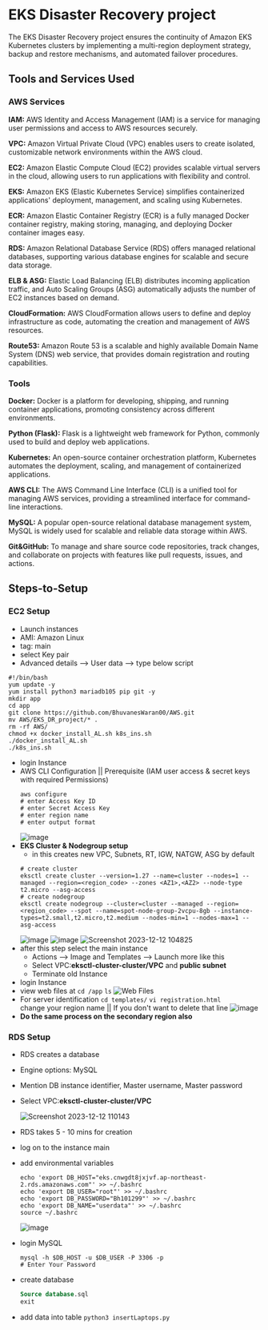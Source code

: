 # EKS Disaster Recovery project
The EKS Disaster Recovery project ensures the continuity of Amazon EKS Kubernetes clusters by implementing a multi-region deployment strategy, backup and restore mechanisms, and automated failover procedures.
## Tools and Services Used
### AWS Services

**IAM:** AWS Identity and Access Management (IAM) is a service for managing user permissions and access to AWS resources securely.

**VPC:** Amazon Virtual Private Cloud (VPC) enables users to create isolated, customizable network environments within the AWS cloud.

**EC2:** Amazon Elastic Compute Cloud (EC2) provides scalable virtual servers in the cloud, allowing users to run applications with flexibility and control.

**EKS:** Amazon EKS (Elastic Kubernetes Service) simplifies containerized applications' deployment, management, and scaling using Kubernetes.

**ECR:** Amazon Elastic Container Registry (ECR) is a fully managed Docker container registry, making storing, managing, and deploying Docker container images easy.

**RDS:** Amazon Relational Database Service (RDS) offers managed relational databases, supporting various database engines for scalable and secure data storage.

**ELB & ASG:** Elastic Load Balancing (ELB) distributes incoming application traffic, and Auto Scaling Groups (ASG) automatically adjusts the number of EC2 instances based on demand.

**CloudFormation:** AWS CloudFormation allows users to define and deploy infrastructure as code, automating the creation and management of AWS resources.

**Route53:** Amazon Route 53 is a scalable and highly available Domain Name System (DNS) web service, that provides domain registration and routing capabilities.

### Tools

**Docker:** Docker is a platform for developing, shipping, and running container applications, promoting consistency across different environments.

**Python (Flask):** Flask is a lightweight web framework for Python, commonly used to build and deploy web applications.

**Kubernetes:** An open-source container orchestration platform, Kubernetes automates the deployment, scaling, and management of containerized applications.

**AWS CLI:** The AWS Command Line Interface (CLI) is a unified tool for managing AWS services, providing a streamlined interface for command-line interactions.

**MySQL:** A popular open-source relational database management system, MySQL is widely used for scalable and reliable data storage within AWS.

**Git&GitHub:** To manage and share source code repositories, track changes, and collaborate on projects with features like pull requests, issues, and actions.

## Steps-to-Setup
### EC2 Setup
- Launch instances
- AMI: Amazon Linux
- tag: main
- select Key pair
- Advanced details --> User data --> type below script
```
#!/bin/bash
yum update -y
yum install python3 mariadb105 pip git -y
mkdir app
cd app
git clone https://github.com/BhuvanesWaran00/AWS.git
mv AWS/EKS_DR_project/* .
rm -rf AWS/
chmod +x docker_install_AL.sh k8s_ins.sh
./docker_install_AL.sh
./k8s_ins.sh
```
- login Instance
- AWS CLI Configuration || Prerequisite (IAM user access & secret keys with required Permissions)
  ```
  aws configure
  # enter Access Key ID
  # enter Secret Access Key
  # enter region name
  # enter output format
  ```
  ![image](https://github.com/BhuvanesWaran00/AWS/assets/117109051/a2502d19-e114-4590-abff-74225be038fd)
- **EKS Cluster & Nodegroup setup**
  - in this creates new VPC, Subnets, RT, IGW, NATGW, ASG by default
  ```
  # create cluster
  eksctl create cluster --version=1.27 --name=cluster --nodes=1 --managed --region=<region_code> --zones <AZ1>,<AZ2> --node-type t2.micro --asg-access
  # create nodegroup
  eksctl create nodegroup --cluster=cluster --managed --region=<region_code> --spot --name=spot-node-group-2vcpu-8gb --instance-types=t2.small,t2.micro,t2.medium --nodes-min=1 --nodes-max=1 --asg-access
  ```
  ![image](https://github.com/BhuvanesWaran00/AWS/assets/117109051/bc742a11-d86a-4da6-a74c-18f376572040)
  ![image](https://github.com/BhuvanesWaran00/AWS/assets/117109051/793230fc-be67-45e6-9521-31c5ce9fc30d)
  ![Screenshot 2023-12-12 104825](https://github.com/BhuvanesWaran00/AWS/assets/117109051/1b7a3b80-e102-46da-a20b-a897e578f705)
- after this step select the main instance
  - Actions --> Image and Templates --> Launch more like this
  - Select VPC:**eksctl-cluster-cluster/VPC** and **public subnet**
  - Terminate old Instance
- login Instance
- view web files at `cd /app` `ls`
  ![Web Files](https://github.com/BhuvanesWaran00/AWS/assets/117109051/12239974-0feb-43c6-8973-e96ea64d6c4d)
- For server identification `cd templates/` `vi registration.html`<br>
  change your region name || If you don't want to delete that line
  ![image](https://github.com/BhuvanesWaran00/AWS/assets/117109051/8fa68b00-d1d1-4a8a-90af-ad371eab7341)
- **Do the same process on the secondary region also**

### RDS Setup
- RDS creates a database
- Engine options: MySQL
- Mention DB instance identifier, Master username, Master password
- Select  VPC:**eksctl-cluster-cluster/VPC**
  
  ![Screenshot 2023-12-12 110143](https://github.com/BhuvanesWaran00/AWS/assets/117109051/0ec6e2fc-dfb7-413f-be3c-094efaf6463f)

- RDS takes 5 - 10 mins for creation
- log on to the instance main
- add environmental variables
  ```
  echo 'export DB_HOST="eks.cnwgdt8jxjvf.ap-northeast-2.rds.amazonaws.com"' >> ~/.bashrc
  echo 'export DB_USER="root"' >> ~/.bashrc
  echo 'export DB_PASSWORD="Bh101299"' >> ~/.bashrc
  echo 'export DB_NAME="userdata"' >> ~/.bashrc
  source ~/.bashrc
  ```
  ![image](https://github.com/BhuvanesWaran00/AWS/assets/117109051/f79b3827-2a00-44ed-ad5d-9afb6cb81fdd)

- login MySQL
  ```
  mysql -h $DB_HOST -u $DB_USER -P 3306 -p
  # Enter Your Password
  ```
- create database
  ```sql
  Source database.sql
  exit
  ```
- add data into table `python3 insertLaptops.py`
